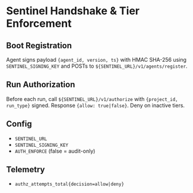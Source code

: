 # Sentinel Handshake & Tier Enforcement

## Boot Registration
Agent signs payload `{agent_id, version, ts}` with HMAC SHA-256 using `SENTINEL_SIGNING_KEY`
and POSTs to `${SENTINEL_URL}/v1/agents/register`.

## Run Authorization
Before each run, call `${SENTINEL_URL}/v1/authorize` with `{project_id, run_type}` signed.
Response `{allow: true|false}`. Deny on inactive tiers.

## Config
- `SENTINEL_URL`
- `SENTINEL_SIGNING_KEY`
- `AUTH_ENFORCE` (false = audit-only)

## Telemetry
- `authz_attempts_total{decision=allow|deny}`
